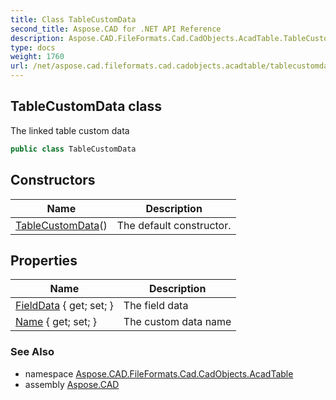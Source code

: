 ```yaml
---
title: Class TableCustomData
second_title: Aspose.CAD for .NET API Reference
description: Aspose.CAD.FileFormats.Cad.CadObjects.AcadTable.TableCustomData class. The linked table custom data
type: docs
weight: 1760
url: /net/aspose.cad.fileformats.cad.cadobjects.acadtable/tablecustomdata/
---
```

## TableCustomData class

The linked table custom data

```csharp
public class TableCustomData
```

## Constructors

| Name | Description |
| --- | --- |
| [TableCustomData](tablecustomdata/)() | The default constructor. |

## Properties

| Name | Description |
| --- | --- |
| [FieldData](../../aspose.cad.fileformats.cad.cadobjects.acadtable/tablecustomdata/fielddata/) { get; set; } | The field data |
| [Name](../../aspose.cad.fileformats.cad.cadobjects.acadtable/tablecustomdata/name/) { get; set; } | The custom data name |

### See Also

* namespace [Aspose.CAD.FileFormats.Cad.CadObjects.AcadTable](../../aspose.cad.fileformats.cad.cadobjects.acadtable/)
* assembly [Aspose.CAD](../../)


